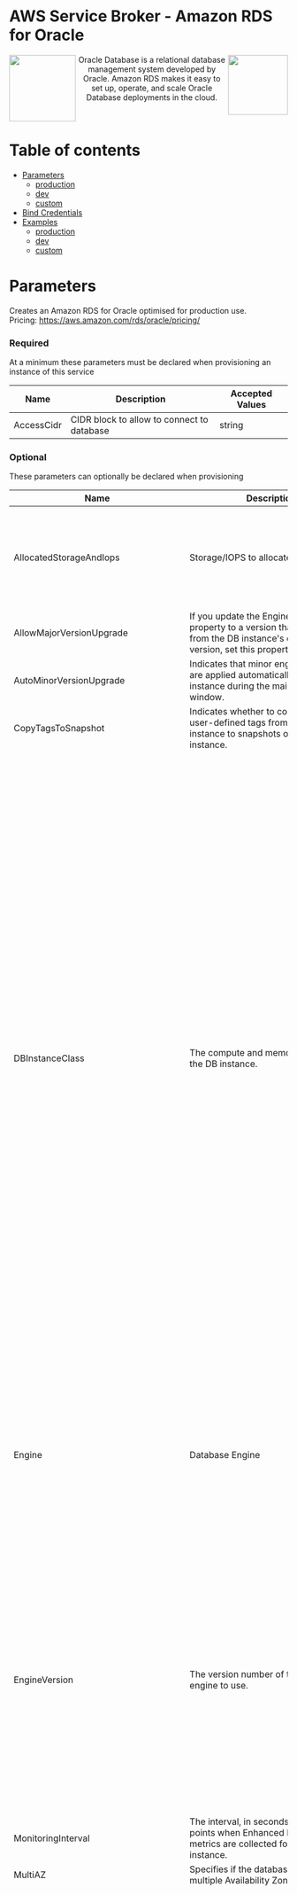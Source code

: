 # AWS Service Broker - Amazon RDS for Oracle

<img align="left" src="https://s3.amazonaws.com/awsservicebroker/icons/aws-service-broker.png" width="120"><img align="right" src=https://s3.amazonaws.com/awsservicebroker/icons/AmazonRDS_LARGE.png width="108"><p align="center">Oracle Database is a relational database management system developed by Oracle. Amazon RDS makes it easy to set up, operate, and scale Oracle Database deployments in the cloud.</p>&nbsp;

Table of contents
=================

* [Parameters](#parameters)
  * [production](#param-production)
  * [dev](#param-dev)
  * [custom](#param-custom)
* [Bind Credentials](#bind-credentials)
* [Examples](#kubernetes-openshift-examples)
  * [production](#example-production)
  * [dev](#example-dev)
  * [custom](#example-custom)

<a id="parameters"></a>

# Parameters

<a id = "param-production"></a>

Creates an Amazon RDS for Oracle optimised for production use.  
Pricing: https://aws.amazon.com/rds/oracle/pricing/

### Required

At a minimum these parameters must be declared when provisioning an instance of this service

Name           | Description     | Accepted Values
-------------- | --------------- | ---------------
AccessCidr|CIDR block to allow to connect to database|string

### Optional

These parameters can optionally be declared when provisioning

Name            | Description     | Default         | Accepted Values
--------------- | --------------- | --------------- | ---------------
AllocatedStorageAndIops|Storage/IOPS to allocate|100GB 1000IOPS|100GB 1000IOPS, 300GB 3000IOPS, 600GB 6000IOPS, 1000GB 10000IOPS, 1500GB 15000IOPS, 2000GB 20000IOPS, 3000GB 30000IOPS, 4000GB 40000IOPS, 6000GB 60000IOPS
AllowMajorVersionUpgrade|If you update the EngineVersion property to a version that's different from the DB instance's current major version, set this property to True.|false|true, false
AutoMinorVersionUpgrade|Indicates that minor engine upgrades are applied automatically to the DB instance during the maintenance window.|true|true, false
CopyTagsToSnapshot|Indicates whether to copy all of the user-defined tags from the DB instance to snapshots of the DB instance.|true|true, false
DBInstanceClass|The compute and memory capacity of the DB instance.|db.r5.large|db.z1d.large, db.z1d.xlarge, db.z1d.2xlarge, db.z1d.3xlarge, db.z1d.6xlarge, db.z1d.12xlarge, db.m5.large, db.m5.2xlarge, db.m5.4xlarge, db.m5.12xlarge, db.m5.24xlarge, db.r5.large, db.r5.xlarge, db.r5.2xlarge, db.r5.4xlarge, db.r5.12xlarge, db.r5.24xlarge, db.x1e.xlarge, db.x1e.4xlarge, db.x1e.8xlarge, db.x1e.16xlarge, db.x1e.32xlarge, db.x1.16xlarge, db.x1.32xlarge, db.r4.large, db.r4.xlarge, db.r4.2xlarge, db.r4.4xlarge, db.r4.8xlarge, db.r4.16xlarge, db.r3.large, db.r3.xlarge, db.r3.2xlarge, db.r3.4xlarge, db.r3.8xlarge, db.m3.medium, db.m3.large, db.m3.xlarge, db.m3.2xlarge, db.m4.large, db.m4.xlarge, db.m4.2xlarge, db.m4.4xlarge, db.m4.10xlarge, db.m4.16xlarge, db.t3.small, db.t3.medium, db.t3.large, db.t3.xlarge, db.t3.2xlarge, db.t2.micro, db.t2.small, db.t2.medium, db.t2.large, db.t2.2xlarge
Engine|Database Engine|Enterprise-Edition-EE-Bring-Your-Own-License|Enterprise-Edition-EE-Bring-Your-Own-License, Standard-Edition-One-SE1-Bring-Your-Own-License, Standard-Edition-Two-SE2-Bring-Your-Own-License, Standard-Edition-SE-Bring-Your-Own-License, Standard-Edition-Two-SE2-License-Included, Standard-Edition-One-SE1-License-Included
EngineVersion|The version number of the database engine to use.|12.1.0.2.v16|12.2.0.1.ru-2019-04.rur-2019-04.r1, 12.2.0.1.ru-2019-01.rur-2019-01.r1, 12.2.0.1.ru-2018-10.rur-2018-10.r1, 12.1.0.2.v16, 12.1.0.2.v15, 12.1.0.2.v14, 12.1.0.2.v13, 12.1.0.2.v12, 12.1.0.2.v11, 12.1.0.2.v10, 11.2.0.4.v20, 11.2.0.4.v19, 11.2.0.4.v18, 11.2.0.4.v17, 11.2.0.4.v16, 11.2.0.4.v15, 11.2.0.4.v14, 11.2.0.4.v13, 11.2.0.4.v12, 11.2.0.4.v11, 11.2.0.4.v10
MonitoringInterval|The interval, in seconds, between points when Enhanced Monitoring metrics are collected for the DB instance.|1|0, 1, 5, 10, 15, 30, 60
MultiAZ|Specifies if the database instance is a multiple Availability Zone deployment.|true|true, false
ServerTimezone|The default timezone for the database engine to use.|UTC|Africa/Cairo, Africa/Casablanca, Africa/Harare, Africa/Monrovia, Africa/Nairobi, Africa/Tripoli, Africa/Windhoek, America/Araguaina, America/Asuncion, America/Bogota, America/Caracas, America/Chihuahua, America/Cuiaba, America/Denver, America/Fortaleza, America/Guatemala, America/Halifax, America/Manaus, America/Matamoros, America/Monterrey, America/Montevideo, America/Phoenix, America/Santiago, America/Tijuana, Asia/Amman, Asia/Ashgabat, Asia/Baghdad, Asia/Baku, Asia/Bangkok, Asia/Beirut, Asia/Calcutta, Asia/Damascus, Asia/Dhaka, Asia/Irkutsk, Asia/Jerusalem, Asia/Kabul, Asia/Karachi, Asia/Kathmandu, Asia/Krasnoyarsk, Asia/Magadan, Asia/Muscat, Asia/Novosibirsk, Asia/Riyadh, Asia/Seoul, Asia/Shanghai, Asia/Singapore, Asia/Taipei, Asia/Tehran, Asia/Tokyo, Asia/Ulaanbaatar, Asia/Vladivostok, Asia/Yakutsk, Asia/Yerevan, Atlantic/Azores, Australia/Adelaide, Australia/Brisbane, Australia/Darwin, Australia/Hobart, Australia/Perth, Australia/Sydney, Canada/Newfoundland, Canada/Saskatchewan, Brazil/East, Europe/Amsterdam, Europe/Athens, Europe/Dublin, Europe/Helsinki, Europe/Istanbul, Europe/Kaliningrad, Europe/Moscow, Europe/Paris, Europe/Prague, Europe/Sarajevo, Pacific/Auckland, Pacific/Fiji, Pacific/Guam, Pacific/Honolulu, Pacific/Samoa, US/Alaska, US/Central, US/Eastern, US/East-Indiana, US/Pacific, UTC
CharacterSetName|The character set being used by the database|AL32UTF8|AL32UTF8, AR8ISO8859P6, AR8MSWIN1256, BLT8ISO8859P13, BLT8MSWIN1257, CL8ISO8859P5, CL8MSWIN1251, EE8ISO8859P2, EL8ISO8859P7, EE8MSWIN1250, EL8MSWIN1253, IW8ISO8859P8, IW8MSWIN1255, JA16EUC, JA16EUCTILDE, JA16SJIS, JA16SJISTILDE, KO16MSWIN949, NE8ISO8859P10, NEE8ISO8859P4, TH8TISASCII, TR8MSWIN1254, US7ASCII, UTF8, VN8MSWIN1258, WE8ISO8859P1, WE8ISO8859P15, WE8ISO8859P9, WE8MSWIN1252, ZHS16GBK, ZHT16HKSCS, ZHT16MSWIN950, ZHT32EUC
NumberOfAvailabilityZones|Quantity of subnets to use, if selecting more than 2 the region this stack is in must have at least that many Availability Zones|2|1, 2, 3, 4, 5
PreferredBackupWindow|The daily time range in UTC during which automated backups are created (if automated backups are enabled). Cannot overlap with PreferredMaintenanceWindowTime|00:00-02:00|00:00-02:00, 01:00-03:00, 02:00-04:00, 03:00-05:00, 04:00-06:00, 05:00-07:00, 06:00-08:00, 07:00-09:00, 08:00-10:00, 09:00-11:00, 10:00-12:00, 11:00-13:00, 12:00-14:00, 13:00-15:00, 14:00-16:00, 15:00-17:00, 16:00-18:00, 17:00-19:00, 18:00-20:00, 19:00-21:00, 20:00-22:00, 21:00-23:00, 22:00-24:00
PreferredMaintenanceWindowDay|The day of the week which RDS maintenance will be performed|Mon|Mon, Tue, Wed, Thu, Fri, Sat, Sun
PreferredMaintenanceWindowEndTime|The weekly end time in UTC for the RDS maintenance window, must be more than PreferredMaintenanceWindowEndTime and cannot overlap with PreferredBackupWindow|06:00|00:00, 01:00, 02:00, 03:00, 04:00, 05:00, 06:00, 07:00, 08:00, 09:00, 10:00, 11:00, 12:00, 13:00, 14:00, 15:00, 16:00, 17:00, 18:00, 19:00, 20:00, 21:00, 22:00
PreferredMaintenanceWindowStartTime|The weekly start time in UTC for the RDS maintenance window, must be less than PreferredMaintenanceWindowEndTime and cannot overlap with PreferredBackupWindow|04:00|00:00, 01:00, 02:00, 03:00, 04:00, 05:00, 06:00, 07:00, 08:00, 09:00, 10:00, 11:00, 12:00, 13:00, 14:00, 15:00, 16:00, 17:00, 18:00, 19:00, 20:00, 21:00, 22:00
PubliclyAccessible|Indicates whether the DB instance is an Internet-facing instance.|false|true, false
ReadReplica|Number of Read Replicas to create. Only available on  Oracle Enterprise Edition (EE) engine with version 12.1 or higher|0|0, 1, 2
StorageEncrypted|Indicates whether the DB instance is encrypted.|true|true, false
StorageType|Specifies the storage type to be associated with the DB instance.|io1|io1, gp2, standard

### Generic

These parameters are required, but generic or require privileged access to the underlying AWS account, we recommend they are configured with a broker secret, see [broker documentation](/docs/) for details.

Name            | Description     | Default         | Accepted Values
--------------- | --------------- | --------------- | ---------------
target_account_id | AWS Account ID to provision into(optional) ||
target_role_name | IAM Role name to provision with(optional), must be used in combination with target_account_id ||
region | AWS Region to create RDS instance in.| us-west-2 | ap-northeast-1, ap-northeast-2, ap-south-1, ap-southeast-1, ap-southeast-2, ca-central-1, eu-central-1, eu-west-1, eu-west-2, sa-east-1, us-east-1, us-east-2, us-west-1, us-west-2
VpcId|The ID of the VPC to launch the RDS instance into||

### Prescribed

These are parameters that are prescribed by the plan and are not configurable, should adjusting any of these be required please choose a plan that makes them available.

Name           | Description     | Accepted Values
-------------- | --------------- | ---------------
AllowMajorVersionUpgrade|If you update the EngineVersion property to a version that's different from the DB instance's current major version, set this property to True.|false
AutoMinorVersionUpgrade|Indicates that minor engine upgrades are applied automatically to the DB instance during the maintenance window.|true
AvailabilityZones|list of availability zones to use, must be the same quantity as specified in NumberOfAvailabilityZones|Auto
BackupRetentionPeriod|The number of days during which automatic DB snapshots are retained. Setting 0 disables automatic snapshots, maximum value is 35|35
CidrBlocks|comma seperated list of CIDR blocks to place RDS into, must be the same quantity as specified in NumberOfAvailabilityZones|Auto
CopyTagsToSnapshot|Indicates whether to copy all of the user-defined tags from the DB instance to snapshots of the DB instance.|true
Engine|Database Engine|Enterprise-Edition-EE-Bring-Your-Own-License
EngineVersion|The version number of the database engine to use.|12.1.0.2.v16
MasterUserPassword|Master user database Password, if left at default a 32 character password will be generated|Auto
MasterUsername|Master database Username|master
MonitoringInterval|The interval, in seconds, between points when Enhanced Monitoring metrics are collected for the DB instance.|1
MultiAZ|Specifies if the database instance is a multiple Availability Zone deployment.|true
NumberOfAvailabilityZones|Quantity of subnets to use, if selecting more than 2 the region this stack is in must have at least that many Availability Zones|3
CidrSize|Size of Cidr block to allocate if CidrBlocks is set to Auto.|27
PortNumber|The port number for the database server to listen on|1521
ReadReplica|Number of Read Replicas to create. Only available on  Oracle Enterprise Edition (EE) engine with version 12.1 or higher|1
StorageEncrypted|Indicates whether the DB instance is encrypted.|true
StorageType|Specifies the storage type to be associated with the DB instance.|io1

<a id = "param-dev"></a>

Creates an Amazon RDS for Oracle optimised for dev/test use.  
Pricing: https://aws.amazon.com/rds/oracle/pricing/

### Required

At a minimum these parameters must be declared when provisioning an instance of this service

Name           | Description     | Accepted Values
-------------- | --------------- | ---------------
AccessCidr|CIDR block to allow to connect to database|string
MasterUsername|Master database Username|string

### Optional

These parameters can optionally be declared when provisioning

Name            | Description     | Default         | Accepted Values
--------------- | --------------- | --------------- | ---------------
AllocatedStorageAndIops|Storage/IOPS to allocate|100GB 1000IOPS|100GB 1000IOPS, 300GB 3000IOPS, 600GB 6000IOPS, 1000GB 10000IOPS, 1500GB 15000IOPS, 2000GB 20000IOPS, 3000GB 30000IOPS, 4000GB 40000IOPS, 6000GB 60000IOPS
AllowMajorVersionUpgrade|If you update the EngineVersion property to a version that's different from the DB instance's current major version, set this property to True.|false|true, false
AutoMinorVersionUpgrade|Indicates that minor engine upgrades are applied automatically to the DB instance during the maintenance window.|true|true, false
CopyTagsToSnapshot|Indicates whether to copy all of the user-defined tags from the DB instance to snapshots of the DB instance.|true|true, false
DBInstanceClass|The compute and memory capacity of the DB instance.|db.r5.large|db.z1d.large, db.z1d.xlarge, db.z1d.2xlarge, db.z1d.3xlarge, db.z1d.6xlarge, db.z1d.12xlarge, db.m5.large, db.m5.2xlarge, db.m5.4xlarge, db.m5.12xlarge, db.m5.24xlarge, db.r5.large, db.r5.xlarge, db.r5.2xlarge, db.r5.4xlarge, db.r5.12xlarge, db.r5.24xlarge, db.x1e.xlarge, db.x1e.4xlarge, db.x1e.8xlarge, db.x1e.16xlarge, db.x1e.32xlarge, db.x1.16xlarge, db.x1.32xlarge, db.r4.large, db.r4.xlarge, db.r4.2xlarge, db.r4.4xlarge, db.r4.8xlarge, db.r4.16xlarge, db.r3.large, db.r3.xlarge, db.r3.2xlarge, db.r3.4xlarge, db.r3.8xlarge, db.m3.medium, db.m3.large, db.m3.xlarge, db.m3.2xlarge, db.m4.large, db.m4.xlarge, db.m4.2xlarge, db.m4.4xlarge, db.m4.10xlarge, db.m4.16xlarge, db.t3.small, db.t3.medium, db.t3.large, db.t3.xlarge, db.t3.2xlarge, db.t2.micro, db.t2.small, db.t2.medium, db.t2.large, db.t2.2xlarge
Engine|Database Engine|Enterprise-Edition-EE-Bring-Your-Own-License|Enterprise-Edition-EE-Bring-Your-Own-License, Standard-Edition-One-SE1-Bring-Your-Own-License, Standard-Edition-Two-SE2-Bring-Your-Own-License, Standard-Edition-SE-Bring-Your-Own-License, Standard-Edition-Two-SE2-License-Included, Standard-Edition-One-SE1-License-Included
EngineVersion|The version number of the database engine to use.|12.1.0.2.v16|12.2.0.1.ru-2019-04.rur-2019-04.r1, 12.2.0.1.ru-2019-01.rur-2019-01.r1, 12.2.0.1.ru-2018-10.rur-2018-10.r1, 12.1.0.2.v16, 12.1.0.2.v15, 12.1.0.2.v14, 12.1.0.2.v13, 12.1.0.2.v12, 12.1.0.2.v11, 12.1.0.2.v10, 11.2.0.4.v20, 11.2.0.4.v19, 11.2.0.4.v18, 11.2.0.4.v17, 11.2.0.4.v16, 11.2.0.4.v15, 11.2.0.4.v14, 11.2.0.4.v13, 11.2.0.4.v12, 11.2.0.4.v11, 11.2.0.4.v10
MonitoringInterval|The interval, in seconds, between points when Enhanced Monitoring metrics are collected for the DB instance.|1|0, 1, 5, 10, 15, 30, 60
MultiAZ|Specifies if the database instance is a multiple Availability Zone deployment.|true|true, false
ServerTimezone|The default timezone for the database engine to use.|UTC|Africa/Cairo, Africa/Casablanca, Africa/Harare, Africa/Monrovia, Africa/Nairobi, Africa/Tripoli, Africa/Windhoek, America/Araguaina, America/Asuncion, America/Bogota, America/Caracas, America/Chihuahua, America/Cuiaba, America/Denver, America/Fortaleza, America/Guatemala, America/Halifax, America/Manaus, America/Matamoros, America/Monterrey, America/Montevideo, America/Phoenix, America/Santiago, America/Tijuana, Asia/Amman, Asia/Ashgabat, Asia/Baghdad, Asia/Baku, Asia/Bangkok, Asia/Beirut, Asia/Calcutta, Asia/Damascus, Asia/Dhaka, Asia/Irkutsk, Asia/Jerusalem, Asia/Kabul, Asia/Karachi, Asia/Kathmandu, Asia/Krasnoyarsk, Asia/Magadan, Asia/Muscat, Asia/Novosibirsk, Asia/Riyadh, Asia/Seoul, Asia/Shanghai, Asia/Singapore, Asia/Taipei, Asia/Tehran, Asia/Tokyo, Asia/Ulaanbaatar, Asia/Vladivostok, Asia/Yakutsk, Asia/Yerevan, Atlantic/Azores, Australia/Adelaide, Australia/Brisbane, Australia/Darwin, Australia/Hobart, Australia/Perth, Australia/Sydney, Canada/Newfoundland, Canada/Saskatchewan, Brazil/East, Europe/Amsterdam, Europe/Athens, Europe/Dublin, Europe/Helsinki, Europe/Istanbul, Europe/Kaliningrad, Europe/Moscow, Europe/Paris, Europe/Prague, Europe/Sarajevo, Pacific/Auckland, Pacific/Fiji, Pacific/Guam, Pacific/Honolulu, Pacific/Samoa, US/Alaska, US/Central, US/Eastern, US/East-Indiana, US/Pacific, UTC
CharacterSetName|The character set being used by the database|AL32UTF8|AL32UTF8, AR8ISO8859P6, AR8MSWIN1256, BLT8ISO8859P13, BLT8MSWIN1257, CL8ISO8859P5, CL8MSWIN1251, EE8ISO8859P2, EL8ISO8859P7, EE8MSWIN1250, EL8MSWIN1253, IW8ISO8859P8, IW8MSWIN1255, JA16EUC, JA16EUCTILDE, JA16SJIS, JA16SJISTILDE, KO16MSWIN949, NE8ISO8859P10, NEE8ISO8859P4, TH8TISASCII, TR8MSWIN1254, US7ASCII, UTF8, VN8MSWIN1258, WE8ISO8859P1, WE8ISO8859P15, WE8ISO8859P9, WE8MSWIN1252, ZHS16GBK, ZHT16HKSCS, ZHT16MSWIN950, ZHT32EUC
NumberOfAvailabilityZones|Quantity of subnets to use, if selecting more than 2 the region this stack is in must have at least that many Availability Zones|2|1, 2, 3, 4, 5
PreferredBackupWindow|The daily time range in UTC during which automated backups are created (if automated backups are enabled). Cannot overlap with PreferredMaintenanceWindowTime|00:00-02:00|00:00-02:00, 01:00-03:00, 02:00-04:00, 03:00-05:00, 04:00-06:00, 05:00-07:00, 06:00-08:00, 07:00-09:00, 08:00-10:00, 09:00-11:00, 10:00-12:00, 11:00-13:00, 12:00-14:00, 13:00-15:00, 14:00-16:00, 15:00-17:00, 16:00-18:00, 17:00-19:00, 18:00-20:00, 19:00-21:00, 20:00-22:00, 21:00-23:00, 22:00-24:00
PreferredMaintenanceWindowDay|The day of the week which RDS maintenance will be performed|Mon|Mon, Tue, Wed, Thu, Fri, Sat, Sun
PreferredMaintenanceWindowEndTime|The weekly end time in UTC for the RDS maintenance window, must be more than PreferredMaintenanceWindowEndTime and cannot overlap with PreferredBackupWindow|06:00|00:00, 01:00, 02:00, 03:00, 04:00, 05:00, 06:00, 07:00, 08:00, 09:00, 10:00, 11:00, 12:00, 13:00, 14:00, 15:00, 16:00, 17:00, 18:00, 19:00, 20:00, 21:00, 22:00
PreferredMaintenanceWindowStartTime|The weekly start time in UTC for the RDS maintenance window, must be less than PreferredMaintenanceWindowEndTime and cannot overlap with PreferredBackupWindow|04:00|00:00, 01:00, 02:00, 03:00, 04:00, 05:00, 06:00, 07:00, 08:00, 09:00, 10:00, 11:00, 12:00, 13:00, 14:00, 15:00, 16:00, 17:00, 18:00, 19:00, 20:00, 21:00, 22:00
PubliclyAccessible|Indicates whether the DB instance is an Internet-facing instance.|false|true, false
ReadReplica|Number of Read Replicas to create. Only available on  Oracle Enterprise Edition (EE) engine with version 12.1 or higher|0|0, 1, 2
StorageEncrypted|Indicates whether the DB instance is encrypted.|true|true, false
StorageType|Specifies the storage type to be associated with the DB instance.|io1|io1, gp2, standard

### Generic

These parameters are required, but generic or require privileged access to the underlying AWS account, we recommend they are configured with a broker secret, see [broker documentation](/docs/) for details.

Name            | Description     | Default         | Accepted Values
--------------- | --------------- | --------------- | ---------------
target_account_id | AWS Account ID to provision into(optional) ||
target_role_name | IAM Role name to provision with(optional), must be used in combination with target_account_id ||
region | AWS Region to create RDS instance in.| us-west-2 | ap-northeast-1, ap-northeast-2, ap-south-1, ap-southeast-1, ap-southeast-2, ca-central-1, eu-central-1, eu-west-1, eu-west-2, sa-east-1, us-east-1, us-east-2, us-west-1, us-west-2
VpcId|The ID of the VPC to launch the RDS instance into||

<a id="bind-credentials"></a>

# Bind Credentials

These are the environment variables that are available to an application on bind.

Name           | Description
-------------- | ---------------
EndpointAddress|
MasterUsername|
MasterPassword|
Port|
DBName|

# Kubernetes/Openshift Examples

***Note:*** Examples do not include generic parameters, if you have not setup defaults for these you will need to add them as additional parameters

<a id ="example-production"></a>

## production

### Minimal
```yaml
apiVersion: servicecatalog.k8s.io / v1beta1
kind: ServiceInstance
metadata: 
  name: rdsoracle-production-complete-example
spec: 
  clusterServiceClassExternalName: rdsoracle
  clusterServicePlanExternalName: production
  parameters: 
    AccessCidr: [VALUE]    
```


### Complete
```yaml
apiVersion: servicecatalog.k8s.io / v1beta1
kind: ServiceInstance
metadata: 
  name: rdsoracle-production-complete-example
spec: 
  clusterServiceClassExternalName: rdsoracle
  clusterServicePlanExternalName: production
  parameters: 
    AccessCidr: [VALUE]
    AllocatedStorageAndIops: 100GB 1000IOPS
    AllowMajorVersionUpgrade: false
    AutoMinorVersionUpgrade: true
    AvailabilityZones: Auto
    BackupRetentionPeriod: 35
    CidrBlocks: Auto
    CopyTagsToSnapshot: true
    DBInstanceClass: db.r5.large
    DBName: myorcldb
    Engine: Enterprise-Edition-EE-Bring-Your-Own-License
    EngineVersion: 12.1.0.2.v16
    MasterUserPassword: Auto
    MasterUsername: master
    MonitoringInterval: 1
    MultiAZ: true
    ServerTimezone: UTC
    CharacterSetName: AL32UTF8
    NumberOfAvailabilityZones: 3
    CidrSize: 27
    PortNumber: 1521
    PreferredBackupWindow: 00:00-02:00
    PreferredMaintenanceWindowDay: Mon
    PreferredMaintenanceWindowEndTime: 06:00
    PreferredMaintenanceWindowStartTime: 04:00
    PubliclyAccessible: false
    ReadReplica: 1
    StorageEncrypted: true
    StorageType: io1    
```


<a id="example-dev"></a>

## dev

### Minimal
```yaml
apiVersion: servicecatalog.k8s.io / v1beta1
kind: ServiceInstance
metadata: 
  name: rdsoracle-dev-complete-example
spec: 
  clusterServiceClassExternalName: rdsoracle
  clusterServicePlanExternalName: dev
  parameters: 
    AccessCidr: [VALUE]    
```


### Complete
```yaml
apiVersion: servicecatalog.k8s.io / v1beta1
kind: ServiceInstance
metadata: 
  name: rdsoracle-dev-complete-example
spec: 
  clusterServiceClassExternalName: rdsoracle
  clusterServicePlanExternalName: dev
  parameters: 
    AccessCidr: [VALUE]
    AllocatedStorageAndIops: 100GB 1000IOPS
    AllowMajorVersionUpgrade: false
    AutoMinorVersionUpgrade: true
    AvailabilityZones: Auto
    BackupRetentionPeriod: 35
    CidrBlocks: Auto
    CopyTagsToSnapshot: true
    DBInstanceClass: db.r5.large
    DBName: myorcldb
    Engine: Enterprise-Edition-EE-Bring-Your-Own-License
    EngineVersion: 12.1.0.2.v16
    MasterUserPassword: Auto
    MasterUsername: [VALUE]
    MonitoringInterval: 60
    MultiAZ: false
    ServerTimezone: UTC
    CharacterSetName: AL32UTF8
    NumberOfAvailabilityZones: 2
    CidrSize: 27
    PortNumber: 1521
    PreferredBackupWindow: 00:00-02:00
    PreferredMaintenanceWindowDay: Mon
    PreferredMaintenanceWindowEndTime: 06:00
    PreferredMaintenanceWindowStartTime: 04:00
    PubliclyAccessible: false
    ReadReplica: 0
    StorageEncrypted: true
    StorageType: io1
```


<a id = "example-custom"></a>

## custom

### Minimal
```yaml
apiVersion: servicecatalog.k8s.io / v1beta1
kind: ServiceInstance
metadata: 
  name: rdsoracle-custom-complete-example
spec: 
  clusterServiceClassExternalName: rdsoracle
  clusterServicePlanExternalName: custom
  parameters: 
    AccessCidr: [VALUE]
```


### Complete
```yaml
apiVersion: servicecatalog.k8s.io / v1beta1
kind: ServiceInstance
metadata: 
  name: rdsoracle-custom-complete-example
spec: 
  clusterServiceClassExternalName: rdsoracle
  clusterServicePlanExternalName: custom
  parameters: 
    AccessCidr: [VALUE]
    AllocatedStorageAndIops: 100GB 1000IOPS
    AllowMajorVersionUpgrade: false
    AutoMinorVersionUpgrade: true
    AvailabilityZones: Auto
    BackupRetentionPeriod: 35
    CidrBlocks: Auto
    CopyTagsToSnapshot: true
    DBInstanceClass: db.r5.large
    DBName: myorcldb
    Engine: Enterprise-Edition-EE-Bring-Your-Own-License
    EngineVersion: 12.1.0.2.v16
    MasterUserPassword: Auto
    MasterUsername: [VALUE]
    MonitoringInterval: 1
    MultiAZ: true
    ServerTimezone: UTC
    CharacterSetName: AL32UTF8
    NumberOfAvailabilityZones: 2
    CidrSize: 27
    PortNumber: 1521
    PreferredBackupWindow: 00:00-02:00
    PreferredMaintenanceWindowDay: Mon
    PreferredMaintenanceWindowEndTime: 06:00
    PreferredMaintenanceWindowStartTime: 04:00
    PubliclyAccessible: false
    ReadReplica: 0
    StorageEncrypted: true
    StorageType: io1    
```


